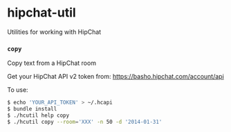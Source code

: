 hipchat-util
============

Utilities for working with HipChat

### `copy`

Copy text from a HipChat room

Get your HipChat API v2 token from: https://basho.hipchat.com/account/api

To use:

```sh
$ echo 'YOUR_API_TOKEN' > ~/.hcapi
$ bundle install
$ ./hcutil help copy
$ ./hcutil copy --room='XXX' -n 50 -d '2014-01-31'
```
